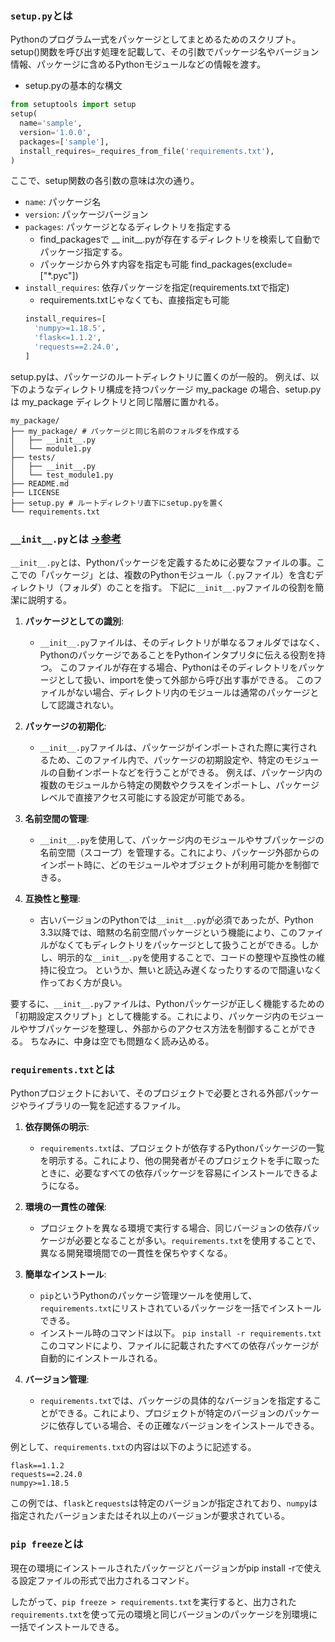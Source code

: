 ### `setup.py`とは
Pythonのプログラム一式をパッケージとしてまとめるためのスクリプト。
setup()関数を呼び出す処理を記載して、その引数でパッケージ名やバージョン情報、パッケージに含めるPythonモジュールなどの情報を渡す。

- setup.pyの基本的な構文
```python
from setuptools import setup
setup(
  name='sample',
  version='1.0.0',
  packages=['sample'],
  install_requires=_requires_from_file('requirements.txt'),
)
```
ここで、setup関数の各引数の意味は次の通り。

- `name`: パッケージ名
- `version`: パッケージバージョン
- `packages`: パッケージとなるディレクトリを指定する
  - find_packagesで __ init__.pyが存在するディレクトリを検索して自動でパッケージ指定する。
  - パッケージから外す内容を指定も可能 find_packages(exclude=["*.pyc"])
- `install_requires`: 依存パッケージを指定(requirements.txtで指定)
  - requirements.txtじゃなくても、直接指定も可能
  ```python
  install_requires=[
    'numpy>=1.18.5',
    'flask<=1.1.2',
    'requests==2.24.0',
  ]
  ```

setup.pyは、パッケージのルートディレクトリに置くのが一般的。
例えば、以下のようなディレクトリ構成を持つパッケージ my_package の場合、setup.pyは my_package ディレクトリと同じ階層に置かれる。
```
my_package/
├── my_package/ # パッケージと同じ名前のフォルダを作成する
│   ├── __init__.py
│   └── module1.py
├── tests/
│   ├── __init__.py
│   └── test_module1.py
├── README.md
├── LICENSE
├── setup.py # ルートディレクトリ直下にsetup.pyを置く
└── requirements.txt
```

### `__init__.py`とは [→参考](https://ya6mablog.com/how-to-use-init-py/)
`__init__.py`とは、Pythonパッケージを定義するために必要なファイルの事。ここでの「パッケージ」とは、複数のPythonモジュール（`.py`ファイル）を含むディレクトリ（フォルダ）のことを指す。
下記に`__init__.py`ファイルの役割を簡潔に説明する。

1. **パッケージとしての識別**:
   - `__init__.py`ファイルは、そのディレクトリが単なるフォルダではなく、PythonのパッケージであることをPythonインタプリタに伝える役割を持つ。
   このファイルが存在する場合、Pythonはそのディレクトリをパッケージとして扱い、importを使って外部から呼び出す事ができる。
   このファイルがない場合、ディレクトリ内のモジュールは通常のパッケージとして認識されない。

2. **パッケージの初期化**:
   - `__init__.py`ファイルは、パッケージがインポートされた際に実行されるため、このファイル内で、パッケージの初期設定や、特定のモジュールの自動インポートなどを行うことができる。
   例えば、パッケージ内の複数のモジュールから特定の関数やクラスをインポートし、パッケージレベルで直接アクセス可能にする設定が可能である。

3. **名前空間の管理**:
   - `__init__.py`を使用して、パッケージ内のモジュールやサブパッケージの名前空間（スコープ）を管理する。これにより、パッケージ外部からのインポート時に、どのモジュールやオブジェクトが利用可能かを制御できる。

4. **互換性と整理**:
   - 古いバージョンのPythonでは`__init__.py`が必須であったが、Python 3.3以降では、暗黙の名前空間パッケージという機能により、このファイルがなくてもディレクトリをパッケージとして扱うことができる。しかし、明示的な`__init__.py`を使用することで、コードの整理や互換性の維持に役立つ。
   というか、無いと読込み遅くなったりするので間違いなく作っておく方が良い。

要するに、`__init__.py`ファイルは、Pythonパッケージが正しく機能するための「初期設定スクリプト」として機能する。これにより、パッケージ内のモジュールやサブパッケージを整理し、外部からのアクセス方法を制御することができる。
ちなみに、中身は空でも問題なく読み込める。

### `requirements.txt`とは
Pythonプロジェクトにおいて、そのプロジェクトで必要とされる外部パッケージやライブラリの一覧を記述するファイル。

1. **依存関係の明示**:
   - `requirements.txt`は、プロジェクトが依存するPythonパッケージの一覧を明示する。これにより、他の開発者がそのプロジェクトを手に取ったときに、必要なすべての依存パッケージを容易にインストールできるようになる。

2. **環境の一貫性の確保**:
   - プロジェクトを異なる環境で実行する場合、同じバージョンの依存パッケージが必要となることが多い。`requirements.txt`を使用することで、異なる開発環境間での一貫性を保ちやすくなる。

3. **簡単なインストール**:
   - `pip`というPythonのパッケージ管理ツールを使用して、`requirements.txt`にリストされているパッケージを一括でインストールできる。
   - インストール時のコマンドは以下。
   `pip install -r requirements.txt`
   このコマンドにより、ファイルに記載されたすべての依存パッケージが自動的にインストールされる。

4. **バージョン管理**:
   - `requirements.txt`では、パッケージの具体的なバージョンを指定することができる。これにより、プロジェクトが特定のバージョンのパッケージに依存している場合、その正確なバージョンをインストールできる。

例として、`requirements.txt`の内容は以下のように記述する。

```
flask==1.1.2
requests==2.24.0
numpy>=1.18.5
```

この例では、`flask`と`requests`は特定のバージョンが指定されており、`numpy`は指定されたバージョンまたはそれ以上のバージョンが要求されている。

### `pip freeze`とは
現在の環境にインストールされたパッケージとバージョンがpip install -rで使える設定ファイルの形式で出力されるコマンド。

したがって、`pip freeze > requirements.txt`を実行すると、出力された`requirements.txt`を使って元の環境と同じバージョンのパッケージを別環境に一括でインストールできる。

